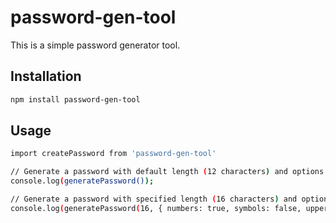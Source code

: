 # password-gen-tool

This is a simple password generator tool.
## Installation

```sh
npm install password-gen-tool
```

## Usage

```sh
import createPassword from 'password-gen-tool'

// Generate a password with default length (12 characters) and options
console.log(generatePassword());

// Generate a password with specified length (16 characters) and options
console.log(generatePassword(16, { numbers: true, symbols: false, uppercase: true, lowercase: true }));
```
